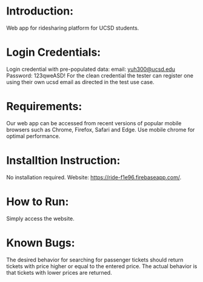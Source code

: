 # Introduction: 
  Web app for ridesharing platform for UCSD students.
# Login Credentials:
  Login credential with pre-populated data: email: yuh300@ucsd.edu Password: 123qweASD! 
  For the clean credential the tester can register one using their own ucsd email as directed in the test use case.
# Requirements: 
  Our web app can be accessed from recent versions of popular mobile browsers such as Chrome, Firefox, Safari and Edge.  Use mobile chrome  for optimal performance.
# Installtion Instruction: 
  No installation required. Website: https://ride-f1e96.firebaseapp.com/.
# How to Run: 
  Simply access the website.
# Known Bugs: 
  The desired behavior for searching for passenger tickets should return tickets with price higher or equal to the entered price. The actual behavior is that tickets with lower prices are returned. 
